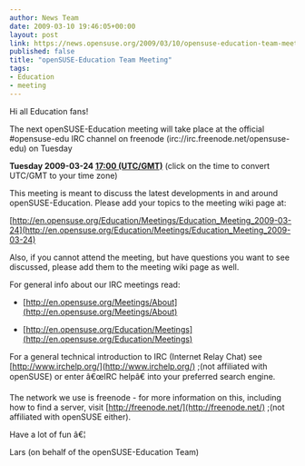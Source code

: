 ```yaml
---
author: News Team
date: 2009-03-10 19:46:05+00:00
layout: post
link: https://news.opensuse.org/2009/03/10/opensuse-education-team-meeting-4/
published: false
title: "openSUSE-Education Team Meeting"
tags:
- Education
- meeting
---
```

Hi all Education fans!

The next openSUSE-Education meeting will take place at the official #opensuse-edu IRC channel on freenode (irc://irc.freenode.net/opensuse-edu) on Tuesday


**Tuesday 2009-03-24  [17:00 (UTC/GMT)](http://www.worldtimeserver.com/convert_time_in_UTC.aspx?y=2009&mo=03&d=24&h=17&mn=0)**
(click on the time to convert UTC/GMT to your time zone)


This meeting is meant to discuss the latest developments in and around openSUSE-Education. Please add your topics to the meeting wiki page at:


[http://en.opensuse.org/Education/Meetings/Education_Meeting_2009-03-24](http://en.opensuse.org/Education/Meetings/Education_Meeting_2009-03-24)


Also, if you cannot attend the meeting, but have questions you want to see discussed, please add them to the meeting wiki page as well.

For general info about our IRC meetings read:



	
  * [http://en.opensuse.org/Meetings/About](http://en.opensuse.org/Meetings/About)

	
  * [http://en.opensuse.org/Education/Meetings](http://en.opensuse.org/Education/Meetings)


For a general technical introduction to IRC (Internet Relay Chat) see [http://www.irchelp.org/](http://www.irchelp.org/) ;(not affiliated with openSUSE) or enter â€œIRC helpâ€ into your preferred search engine.

The network we use is freenode - for more information on this, including how to find a server, visit [http://freenode.net/](http://freenode.net/) ;(not affiliated with openSUSE either).

Have a lot of fun â€¦

Lars (on behalf of the openSUSE-Education Team)		
